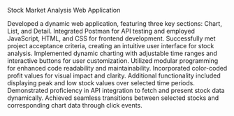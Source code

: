 Stock Market Analysis Web Application

Developed a dynamic web application, featuring three key sections: Chart, List, and Detail.
Integrated Postman for API testing and employed JavaScript, HTML, and CSS for frontend development.
Successfully met project acceptance criteria, creating an intuitive user interface for stock analysis.
Implemented dynamic charting with adjustable time ranges and interactive buttons for user customization.
Utilized modular programming for enhanced code readability and maintainability.
Incorporated color-coded profit values for visual impact and clarity.
Additional functionality included displaying peak and low stock values over selected time periods.
Demonstrated proficiency in API integration to fetch and present stock data dynamically.
Achieved seamless transitions between selected stocks and corresponding chart data through click events.
